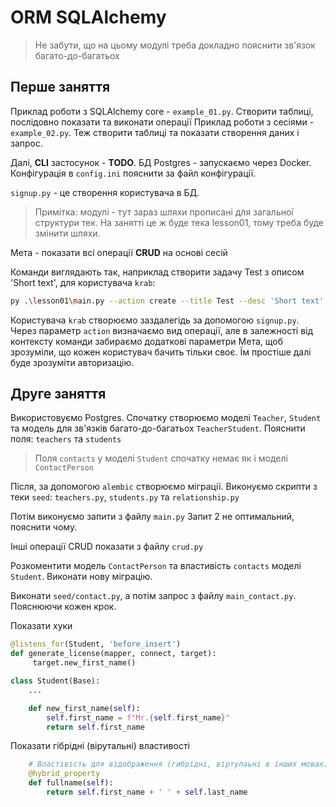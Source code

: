 # ORM SQLAlchemy

> Не забути, що на цьому модулі треба докладно пояснити зв'язок багато-до-багатьох


## Перше заняття

Приклад роботи з SQLAlchemy core - `example_01.py`. Створити таблиці, послідовно показати та виконати операції
Приклад роботи з сесіями - `example_02.py`. Теж створити таблиці та показати створення даних і запрос.

Далі, **CLI** застосунок - **TODO**. БД Postgres - запускаємо через Docker. Конфігурація в `config.ini` пояснити за 
файл конфігурації.

`signup.py` - це створення користувача в БД.

> Примітка: модулі - тут зараз шляхи прописані для загальної структури тек. На занятті це ж буде тека lesson01, тому
> треба буде змінити шляхи.
 

Мета - показати всі операції **CRUD** на основі сесій

Команди виглядають так, наприклад створити задачу Test з описом 'Short text', для користувача `krab`:

```bash
py .\lesson01\main.py --action create --title Test --desc 'Short text' --login krab    
```

Користувача `krab` створюємо заздалегідь за допомогою `signup.py`. Через параметр `action` визначаємо вид операції, але
в залежності від контексту команди забираємо додаткові параметри
Мета, щоб зрозуміли, що кожен користувач бачить тільки своє. Їм простіше далі буде зрозуміти авторизацію.

## Друге заняття

Використовуємо Postgres.
Спочатку створюємо моделі `Teacher`, `Student` та модель для зв'язків багато-до-багатьох `TeacherStudent`.
Пояснити поля: `teachers` та `students`

> Поля `contacts` у моделі `Student` спочатку немає як і моделі `ContactPerson`

Після, за допомогою `alembic` створюємо міграції. Виконуємо скрипти з теки `seed`: `teachers.py`, `students.py` та
`relationship.py`

Потім виконуємо запити з файлу `main.py`
Запит 2 не оптимальний, пояснити чому.

Інші операції CRUD показати з файлу `crud.py`

Розкоментити модель `ContactPerson` та властивість `contacts` моделі `Student`. Виконати нову міграцію.

Виконати `seed/contact.py`, а потім запрос з файлу `main_contact.py`. Пояснюючи кожен крок.

Показати хуки

```python
@listens_for(Student, 'before_insert')
def generate_license(mapper, connect, target):
     target.new_first_name()
```

```python
class Student(Base):
	...

    def new_first_name(self):
        self.first_name = f"Mr.{self.first_name}"
        return self.first_name
```

Показати гібрідні (вірутальні) властивості

```python
    # Властівість для відображення (гибрідні, віртулаьні в інших мовах)
    @hybrid_property
    def fullname(self):
        return self.first_name + ' ' + self.last_name
```